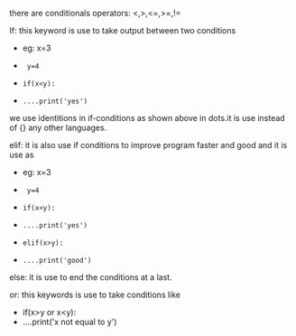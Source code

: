 there are conditionals operators:
 <,>,<=,>=,!=

If: this keyword is use to take output between two conditions
- eg:  x=3
-      y=4
-     if(x<y):
-     ....print('yes')
we use identitions in if-conditions as shown above in dots.it is use instead of {} any other languages.

elif: it is also use if conditions to improve program faster and good and it is use as
- eg:  x=3
-      y=4
-     if(x<y):
-     ....print('yes')
-     elif(x>y):
-     ....print('good')

else: it is use to end the conditions at a last.

or: this keywords is use to take conditions like
-   if(x>y or x<y):
-   ....print('x not equal to y')
